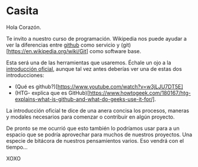 # Casita

Hola Corazón. 

Te invito a nuestro curso de programación. Wikipedia nos puede ayudar a ver la diferencias entre [github](https://en.wikipedia.org/wiki/GitHub) como servicio y (git)[https://en.wikipedia.org/wiki/Git] como software base.

Esta será una de las herramientas que usaremos. Échale un ojo a la [introducción oficial](https://services.github.com/on-demand/intro-to-github/), aunque tal vez antes deberías ver una de estas dos introducciones:
- (Qué es github?)[https://www.youtube.com/watch?v=w3jLJU7DT5E]
- (HTG- explica que es GitHub)[https://www.howtogeek.com/180167/htg-explains-what-is-github-and-what-do-geeks-use-it-for/].

La introducción oficial te dice de una anera concisa los procesos, maneras y modales necesarios para comenzar o contribuir en algún proyecto. 

De pronto se me ocurrió que esto también lo podríamos usar para  a un espacio que se podría aprovechar para muchos de nuestros proyectos. Una especie de bitácora de nuestros pensamientos varios. Eso vendrá con el tiempo... 

XOXO
